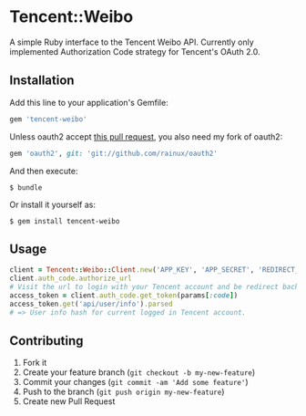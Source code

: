 # Tencent::Weibo

A simple Ruby interface to the Tencent Weibo API. Currently only implemented Authorization Code strategy for Tencent's OAuth 2.0.

## Installation

Add this line to your application's Gemfile:

```ruby
gem 'tencent-weibo'
```

Unless oauth2 accept [this pull request](https://github.com/intridea/oauth2/pull/130), you also need my fork of oauth2:

```ruby
gem 'oauth2', git: 'git://github.com/rainux/oauth2'
```

And then execute:

    $ bundle

Or install it yourself as:

    $ gem install tencent-weibo


## Usage

```ruby
client = Tencent::Weibo::Client.new('APP_KEY', 'APP_SECRET', 'REDIRECT_URI')
client.auth_code.authorize_url
# Visit the url to login with your Tencent account and be redirect back to the REDIRECT_URI.
access_token = client.auth_code.get_token(params[:code])
access_token.get('api/user/info').parsed
# => User info hash for current logged in Tencent account.
```

## Contributing

1. Fork it
2. Create your feature branch (`git checkout -b my-new-feature`)
3. Commit your changes (`git commit -am 'Add some feature'`)
4. Push to the branch (`git push origin my-new-feature`)
5. Create new Pull Request
